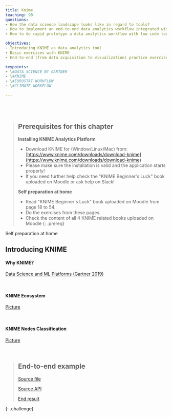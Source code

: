 ```yaml
---
title: Knime.
teaching: 90
questions:
- How the data science landscape looks like in regard to tools?
- How to implement an end-to-end data analytics workflow integrated with multiple sources?
- How to do rapid prototype a data analytics workflow with low code tools, opposed to using a programing language (R,Python etc)?

objectives:
- Introducing KNIME as data analytics tool
- Basic exercises with KNIME
- End-to-end (from data acquisition to visualization) practice exercise

keypoints:
- \#DATA SCIENCE BY GARTNER
- \#KNIME 
- \#EUROSTAT WORKFLOW
- \#CLIMATE WORKFLOW

---
```





<br/><br/>


> ## Prerequisites for this chapter
>**Installing KNIME Analytics Platform**  
>* Download KNIME for (Window/Linux/Mac) from: [https://www.knime.com/downloads/download-knime](https://www.knime.com/downloads/download-knime)
>* Please make sure the installation is valid and the application starts properly!
>* If you need further help check the "KNIME Beginner's Luck" book uploaded on Moodle or ask help on Slack!
>
>**Self preparation at home**
>* Read "KNIME Beginner's Luck" book uploaded on Moodle from page 18 to 54. 
>* Do the exercises from these pages. 
>* Check the content of all 4 KNIME related books uploaded on Moodle
{: .prereq} 




Self preparation at home




## Introducing KNIME

#### Why KNIME? 
[Data Science and ML Platforms (Gartner 2019)](https://www.kdnuggets.com/2019/02/gartner-2019-mq-data-science-machine-learning-changes.html)
 

<br/>

#### KNIME Ecosystem
[Picture](https://github.com/salacika/DE2DSD/tree/main/knime/pictures/Picture3.png)

<br/>

#### KNIME Nodes Classification 
[Picture](https://github.com/salacika/DE2DSD/tree/main/knime/pictures/Picture2.png)


<br/>

>## End-to-end example
> [Source file](https://github.com/CEU-Economics-and-Business/ECBS-5146-Different-Shapes-of-Data/blob/master/artifacts/knime/fips.csv)
>
> [Source API](https://www.ncdc.noaa.gov/cdo-web/webservices/v2)
>
> [End result](https://github.com/CEU-Economics-and-Business/ECBS-5146-Different-Shapes-of-Data/blob/master/artifacts/knime/ceu2020-ver2.knwf)
>
{: .challenge}

<br/><br/>

